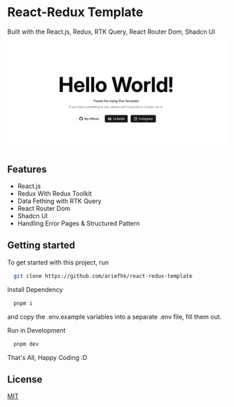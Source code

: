 # React-Redux Template

Built with the React.js, Redux, RTK Query, React Router Dom, Shadcn UI

![Project Image](thumbnail.png)

## Features

- React.js
- Redux With Redux Toolkit
- Data Fething with RTK Query
- React Router Dom
- Shadcn UI
- Handling Error Pages & Structured Pattern

## Getting started

To get started with this project, run

```bash
  git clone https://github.com/ariefhk/react-redux-template
```

Install Dependency

```bash
  pnpm i
```

and copy the .env.example variables into a separate .env file, fill them out.

Run in Development

```bash
  pnpm dev
```

That's All, Happy Coding :D

## License

[MIT](https://choosealicense.com/licenses/mit/)
